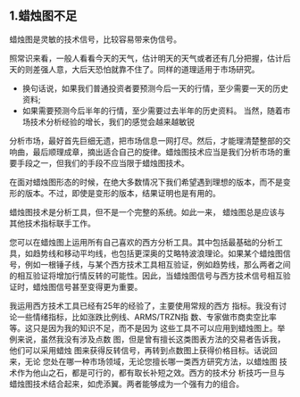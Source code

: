 ## 1.蜡烛图不足
蜡烛图是灵敏的技术信号，比较容易带来伪信号。

照常识来看，一般人看看今天的天气，估计明天的天气或者还有几分把握，估计后天的则差强人意，大后天恐怕就靠不住了。同样的道理适用于市场研究。
* 换句话说，如果我们普通投资者要预测今后一天的行情，至少需要一天的历史资料;
* 如果需要预测今后半年的行情，至少需要过去半年的历史资料。
当然，随着市场技术分析经验的增长，我们的感觉会越来越敏锐

分析市场，最好首先巨细无遗，把市场信息一网打尽。然后，才能理清楚整部的交响曲，最后顺理成章，摘出适合自己的旋律。蜡烛图技术应当是我们分析市场的重要手段之一，但我们的手段不应当限于蜡烛图技术。

在面对蜡烛图形态的时候，在绝大多数情况下我们希望遇到理想的版本，而不是变形的版本。不过，即使是变形的版本，结果证明也是有用的。

蜡烛图技术是分析工具，但不是一个完整的系统。如此一来， 蜡烛图总是应该与其他技术指标联手工作。

您可以在蜡烛图上运用所有自己喜欢的西方分析工具。其中包括最基础的分析工具，如趋势线和移动平均线，也包括更深奥的艾略特波浪理论。如果某个蜡烛图信号，例如一根锤子线，与某个西方技术工具相互验证，例如趋势线，那么两者之间的相互验证将增加行情反转的可能性。因此，当蜡烛图信号与西方技术信号相互验证时，蜡烛图信号甚至变得更为重要。

我运用西方技术工具已经有25年的经验了，主要使用常规的西方 指标。我没有讨论一些情绪指标，比如涨跌比例线、ARMS/TRZN指 数、专家做市商卖空比率等。这只是因为我的知识不足，而不是因为 这些工具不可以应用到蜡烛图上。举例来说，虽然我没有涉及点数 图，但是曾有擅长这类图表方法的交易者告诉我，他们可以采用蜡烛 图来获得反转信号，再转到点数图上获得价格目标。话说回来，无论 您处在哪一种市场领域，无论您擅长哪一类西方研究方法，以蜡烛图 技术作为他山之石，都是可行的，都有取长补短之效。西方的技术分 析技巧一旦与蜡烛图技术结合起来，如虎添翼。两者能够成为一个强有力的组合。

